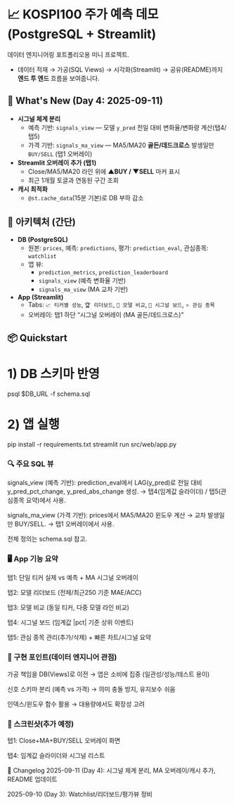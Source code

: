 # 📈 KOSPI100 주가 예측 데모 (PostgreSQL + Streamlit)

데이터 엔지니어링 포트폴리오용 미니 프로젝트.  
- 데이터 적재 → 가공(SQL Views) → 시각화(Streamlit) → 공유(README)까지 **엔드 투 엔드** 흐름을 보여줍니다.

## 🚀 What's New (Day 4: 2025-09-11)
- **시그널 체계 분리**
  - 예측 기반: `signals_view` — 모델 `y_pred` 전일 대비 변화율/변화량 계산(탭4/탭5)  
  - 가격 기반: `signals_ma_view` — MA5/MA20 **골든/데드크로스** 발생일만 `BUY/SELL` (탭1 오버레이)
- **Streamlit 오버레이 추가 (탭1)**
  - Close/MA5/MA20 라인 위에 **▲BUY / ▼SELL** 마커 표시
  - 최근 1개월 토글과 연동된 구간 조회
- **캐시 최적화**
  - `@st.cache_data`(15분 기본)로 DB 부하 감소

## 🧱 아키텍처 (간단)
- **DB (PostgreSQL)**
  - 원본: `prices`, 예측: `predictions`, 평가: `prediction_eval`, 관심종목: `watchlist`
  - 앱 뷰:
    - `prediction_metrics`, `prediction_leaderboard`
    - `signals_view` (예측 변화율 기반)  
    - `signals_ma_view` (MA 교차 기반)
- **App (Streamlit)**
  - Tabs: `📈 티커별 성능`, `🏆 리더보드`, `🔬 모델 비교`, `🚨 시그널 보드`, `⭐ 관심 종목`
  - 오버레이: 탭1 하단 “시그널 오버레이 (MA 골든/데드크로스)”

## 📦 Quickstart
# 1) DB 스키마 반영
psql $DB_URL -f schema.sql

# 2) 앱 실행
pip install -r requirements.txt
streamlit run src/web/app.py


### 🔍 주요 SQL 뷰
signals_view (예측 기반): prediction_eval에서 LAG(y_pred)로 전일 대비 y_pred_pct_change, y_pred_abs_change 생성.
→ 탭4(임계값 슬라이더) / 탭5(관심종목 요약)에서 사용.

signals_ma_view (가격 기반): prices에서 MA5/MA20 윈도우 계산 → 교차 발생일만 BUY/SELL.
→ 탭1 오버레이에서 사용.

전체 정의는 schema.sql 참고.

### 🖥️ App 기능 요약
탭1: 단일 티커 실제 vs 예측 + MA 시그널 오버레이

탭2: 모델 리더보드 (전체/최근250 기준 MAE/ACC)

탭3: 모델 비교 (동일 티커, 다중 모델 라인 비교)

탭4: 시그널 보드 (임계값 |pct| 기준 상위 이벤트)

탭5: 관심 종목 관리(추가/삭제) + 빠른 차트/시그널 요약

### 🧩 구현 포인트(데이터 엔지니어 관점)
가공 책임을 DB(Views)로 이전 → 앱은 소비에 집중 (일관성/성능/테스트 용이)

신호 스키마 분리 (예측 vs 가격) → 의미 충돌 방지, 유지보수 쉬움

인덱스/윈도우 함수 활용 → 대용량에서도 확장성 고려

### 📸 스크린샷(추가 예정)
탭1: Close+MA+BUY/SELL 오버레이 화면

탭4: 임계값 슬라이더와 시그널 리스트

📝 Changelog
2025-09-11 (Day 4): 시그널 체계 분리, MA 오버레이/캐시 추가, README 업데이트

2025-09-10 (Day 3): Watchlist/리더보드/평가뷰 정비
